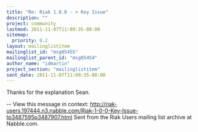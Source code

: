```yaml
---
title: "Re: Riak 1.0.0 - > Key Issue"
description: ""
project: community
lastmod: 2011-11-07T11:09:35-08:00
sitemap:
  priority: 0.2
layout: mailinglistitem
mailinglist_id: "msg05455"
mailinglist_parent_id: "msg05454"
author_name: "idmartin"
project_section: "mailinglistitem"
sent_date: 2011-11-07T11:09:35-08:00
---
```



Thanks for the explanation Sean.

--
View this message in context: 
http://riak-users.197444.n3.nabble.com/Riak-1-0-0-Key-Issue-tp3487595p3487907.html
Sent from the Riak Users mailing list archive at Nabble.com.

